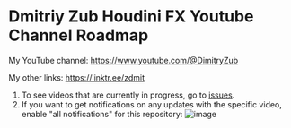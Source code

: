 # Dmitriy Zub Houdini FX Youtube Channel Roadmap

My YouTube channel: https://www.youtube.com/@DimitryZub

My other links: https://linktr.ee/zdmit

1. To see videos that are currently in progress, go to [issues](https://github.com/dimitryzub/houdini-videos-roadmap/issues).
2. If you want to get notifications on any updates with the specific video, enable "all notifications" for this repository:
![image](https://user-images.githubusercontent.com/78694043/227949360-0c2e89ea-f882-441b-83da-18f9933ea143.png)

